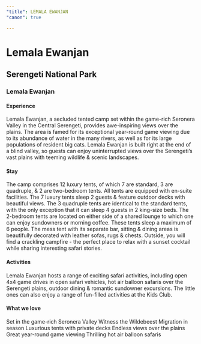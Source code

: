 ```yaml
---
"title": LEMALA EWANJAN
"canon": true

---
```


# Lemala Ewanjan
## Serengeti National Park
### Lemala Ewanjan

#### Experience
Lemala Ewanjan, a secluded tented camp set within the game-rich Seronera Valley in the Central Serengeti, provides awe-inspiring views over the plains.
The area is famed for its exceptional year-round game viewing due to its abundance of water in the many rivers, as well as for its large populations of resident big cats.
Lemala Ewanjan is built right at the end of a blind valley, so guests can enjoy uninterrupted views over the Serengeti’s vast plains with teeming wildlife &amp; scenic landscapes.

#### Stay
The camp comprises 12 luxury tents, of which 7 are standard, 3 are quadruple, &amp; 2 are two-bedroom tents.  All tents are equipped with en-suite facilities.
The 7 luxury tents sleep 2 guests &amp; feature outdoor decks with beautiful views.  The 3 quadruple tents are identical to the standard tents, with the only exception that it can sleep 4 guests in 2 king-size beds.
The 2-bedroom tents are located on either side of a shared lounge to which one can enjoy sundowners or morning coffee.  These tents sleep a maximum of 6 people.
The mess tent with its separate bar, sitting &amp; dining areas is beautifully decorated with leather sofas, rugs &amp; chests.  Outside, you will find a crackling campfire - the perfect place to relax with a sunset cocktail while sharing interesting safari stories.

#### Activities
Lemala Ewanjan hosts a range of exciting safari activities, including open 4x4 game drives in open safari vehicles, hot air balloon safaris over the Serengeti plains, outdoor dining &amp; romantic sundowner excursions.
The little ones can also enjoy a range of fun-filled activities at the Kids Club.


#### What we love
Set in the game-rich Seronera Valley
Witness the Wildebeest Migration in season
Luxurious tents with private decks
Endless views over the plains
Great year-round game viewing
Thrilling hot air balloon safaris